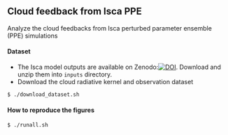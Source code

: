 ## Cloud feedback from Isca PPE
Analyze the cloud feedbacks from Isca perturbed parameter ensemble (PPE) simulations

#### Dataset
* The Isca model outputs are available on Zenodo:[![DOI](https://zenodo.org/badge/DOI/10.5281/zenodo.5150241.svg)](https://doi.org/10.5281/zenodo.5150241). Download and unzip them into `inputs` directory.
* Download the cloud radiative kernel and observation dataset
```bash
$ ./download_dataset.sh
```
#### How to reproduce the figures

```bash
$ ./runall.sh
```

